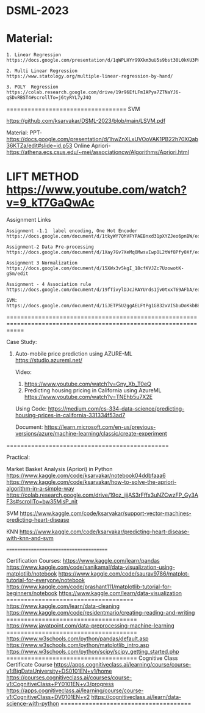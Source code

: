 # DSML-2023


Material: 
================================
    1. Linear Regression 
    https://docs.google.com/presentation/d/1qWPLHYr99Xkm3uU5s9bst30L0kKU3PHj/edit#slide=id.p100
    
    2. Multi Linear Regression
    https://www.statology.org/multiple-linear-regression-by-hand/
    
    3. POLY  Regression
    https://colab.research.google.com/drive/19r96EfLFmIAPya7ZTNaYJ6-qSDvRBST4#scrollTo=j6tyRYL7yJ4Q
==================================
SVM

https://github.com/ksarvakar/DSML-2023/blob/main/LSVM.pdf

Material: PPT- https://docs.google.com/presentation/d/1hwZnXLxUVOoVAK1PB22h70XQab36KTZa/edit#slide=id.p53
Online Apriori- https://athena.ecs.csus.edu/~mei/associationcw/Algorithms/Apriori.html

LIFT METHOD
https://www.youtube.com/watch?v=9_kT7GaQwAc
================================================

Assignment Links

    Assignment -1.1  label encoding, One Hot Encoder 
    https://docs.google.com/document/d/1tkyWY7QhVFYPAEBnxd31pXYZJeo6pnBW/edit
    
    Assignment-2 Data Pre-processing 
    https://docs.google.com/document/d/1Xay7Gv7XeMq0MwsvIwpOL2tWf8Pfy0Xf/edit
    
    Assignment 3 Normalization
    https://docs.google.com/document/d/15XWx3v5kgI_18cfKVJZc7UzowotK-gSm/edit
    
    Assignment - 4 Association rule
    https://docs.google.com/document/d/19fTivylDJcJRAYUrds1jv0txxT69AFbA/edit
    
    SVM: 
    https://docs.google.com/document/d/1iJETP5U2ggAELFtPg1GB32xVISbuDoKkbBBC1ceSPcc/edit


=================================================================================================================

Case Study: 
1. Auto-mobile price prediction using AZURE-ML
    https://studio.azureml.net/
    
    Video: 
    1. https://www.youtube.com/watch?v=Gny_Xb_T0eQ
    2. Predicting housing pricing in California using AzureML
    https://www.youtube.com/watch?v=TNEhb5u7X2E
    
    Using Code:
    https://medium.com/cs-334-data-science/predicting-housing-prices-in-california-331334f53ad7
    
    Document: 
    https://learn.microsoft.com/en-us/previous-versions/azure/machine-learning/classic/create-experiment

==============================================

Practical: 

Market Basket Analysis (Apriori) in Python
    https://www.kaggle.com/code/ksarvakar/notebook04ddbfaaa6
    https://www.kaggle.com/code/ksarvakar/how-to-solve-the-apriori-algorithm-in-a-simple-way
    https://colab.research.google.com/drive/19oz_jjjAS3rFffx3uNZCwzFP_Gy3AF3s#scrollTo=bw35MisP_nit

SVM
    https://www.kaggle.com/code/ksarvakar/support-vector-machines-predicting-heart-disease

KNN
    https://www.kaggle.com/code/ksarvakar/predicting-heart-disease-with-knn-and-svm


    =====================================
Certification Courses: 
    https://www.kaggle.com/learn/pandas
    https://www.kaggle.com/code/sanikamal/data-visualization-using-matplotlib/notebook
    https://www.kaggle.com/code/saurav9786/matplot-tutorial-for-everyone/notebook
    https://www.kaggle.com/code/prashant111/matplotlib-tutorial-for-beginners/notebook
    https://www.kaggle.com/learn/data-visualization
    ====================================
    https://www.kaggle.com/learn/data-cleaning
    https://www.kaggle.com/code/residentmario/creating-reading-and-writing
    =====================================
    https://www.javatpoint.com/data-preprocessing-machine-learning
    =====================================    
    https://www.w3schools.com/python/pandas/default.asp
    https://www.w3schools.com/python/matplotlib_intro.asp
    https://www.w3schools.com/python/scipy/scipy_getting_started.php
    =====================================
Cognitive Class Certificate Course
                https://apps.cognitiveclass.ai/learning/course/course-v1:BigDataUniversity+DS0101EN+v1/home
                https://courses.cognitiveclass.ai/courses/course-v1:CognitiveClass+PY0101EN+v3/progress
                https://apps.cognitiveclass.ai/learning/course/course-v1:CognitiveClass+DV0101EN+v2
                https://cognitiveclass.ai/learn/data-science-with-python
    =====================================


